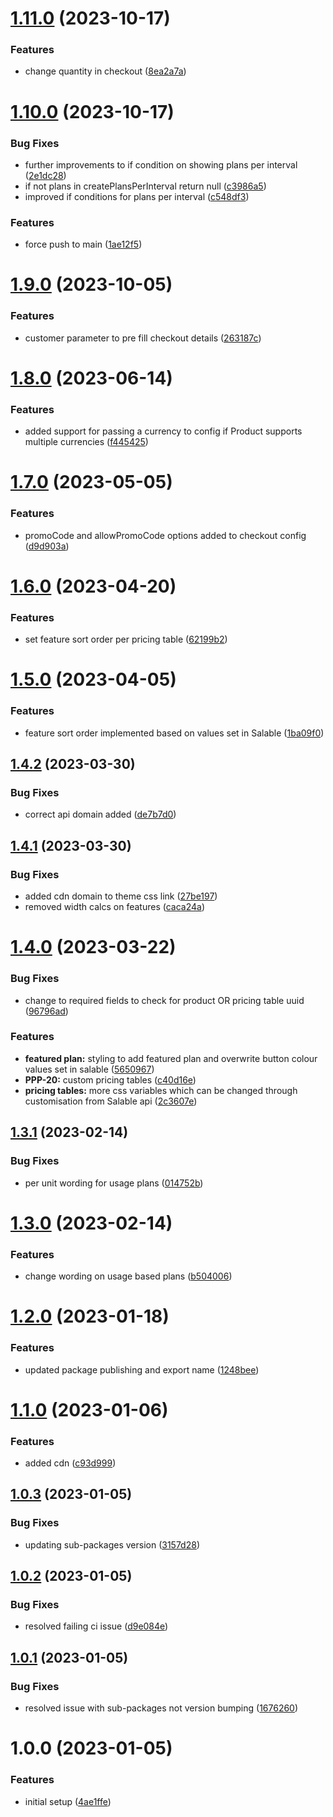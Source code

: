 # [1.11.0](https://github.com/Salable/js-sdk/compare/v1.10.0...v1.11.0) (2023-10-17)


### Features

* change quantity in checkout ([8ea2a7a](https://github.com/Salable/js-sdk/commit/8ea2a7a3df51e114ffbd039d4536f5a86921d139))

# [1.10.0](https://github.com/Salable/js-sdk/compare/v1.9.0...v1.10.0) (2023-10-17)


### Bug Fixes

* further improvements to if condition on showing plans per interval ([2e1dc28](https://github.com/Salable/js-sdk/commit/2e1dc281753b9a6106ddbd31f96317cd968df04e))
* if not plans in createPlansPerInterval return null ([c3986a5](https://github.com/Salable/js-sdk/commit/c3986a51f42fd73453df7d77cbda46e7d44570b4))
* improved if conditions for plans per interval ([c548df3](https://github.com/Salable/js-sdk/commit/c548df3d9d31288adea01078ba4e358c3ccf5263))


### Features

* force push to main ([1ae12f5](https://github.com/Salable/js-sdk/commit/1ae12f544ad257eb7a201be22b685929be266352))

# [1.9.0](https://github.com/Salable/js-sdk/compare/v1.8.0...v1.9.0) (2023-10-05)

### Features

- customer parameter to pre fill checkout details ([263187c](https://github.com/Salable/js-sdk/commit/263187c966b316cf6bbef6406835630cb5962bae))

# [1.8.0](https://github.com/Salable/js-sdk/compare/v1.7.0...v1.8.0) (2023-06-14)

### Features

- added support for passing a currency to config if Product supports multiple currencies ([f445425](https://github.com/Salable/js-sdk/commit/f4454255cada7d8fb9b9012abc17554518f09443))

# [1.7.0](https://github.com/Salable/js-sdk/compare/v1.6.0...v1.7.0) (2023-05-05)

### Features

- promoCode and allowPromoCode options added to checkout config ([d9d903a](https://github.com/Salable/js-sdk/commit/d9d903a5ba18530235257b9561b6c8ed4b11dfb2))

# [1.6.0](https://github.com/Salable/js-sdk/compare/v1.5.0...v1.6.0) (2023-04-20)

### Features

- set feature sort order per pricing table ([62199b2](https://github.com/Salable/js-sdk/commit/62199b2ddeaf60317285fa0af95ad92b55be2078))

# [1.5.0](https://github.com/Salable/js-sdk/compare/v1.4.2...v1.5.0) (2023-04-05)

### Features

- feature sort order implemented based on values set in Salable ([1ba09f0](https://github.com/Salable/js-sdk/commit/1ba09f065cbfc736cffb775b60db0e53f19daad8))

## [1.4.2](https://github.com/Salable/js-sdk/compare/v1.4.1...v1.4.2) (2023-03-30)

### Bug Fixes

- correct api domain added ([de7b7d0](https://github.com/Salable/js-sdk/commit/de7b7d0890580aba50fc15d7118c2bdebd2c8bcc))

## [1.4.1](https://github.com/Salable/js-sdk/compare/v1.4.0...v1.4.1) (2023-03-30)

### Bug Fixes

- added cdn domain to theme css link ([27be197](https://github.com/Salable/js-sdk/commit/27be197714895cfe57c32a410805bc96ab956db7))
- removed width calcs on features ([caca24a](https://github.com/Salable/js-sdk/commit/caca24af62456225c0ed57bfcd02711f7d80271d))

# [1.4.0](https://github.com/Salable/js-sdk/compare/v1.3.1...v1.4.0) (2023-03-22)

### Bug Fixes

- change to required fields to check for product OR pricing table uuid ([96796ad](https://github.com/Salable/js-sdk/commit/96796ade3a5d1ac04e123d990bc3074f79f3633a))

### Features

- **featured plan:** styling to add featured plan and overwrite button colour values set in salable ([5650967](https://github.com/Salable/js-sdk/commit/56509676889c6f477aac1f2673b4d81de69e462a))
- **PPP-20:** custom pricing tables ([c40d16e](https://github.com/Salable/js-sdk/commit/c40d16ee47035663be4a636faca1e3228d3ff998))
- **pricing tables:** more css variables which can be changed through customisation from Salable api ([2c3607e](https://github.com/Salable/js-sdk/commit/2c3607e9db1f99de628fb5509bc140eacdba7d49))

## [1.3.1](https://github.com/Salable/js-sdk/compare/v1.3.0...v1.3.1) (2023-02-14)

### Bug Fixes

- per unit wording for usage plans ([014752b](https://github.com/Salable/js-sdk/commit/014752b90f44cd63fa7bdd8681ff232bf4e7edd5))

# [1.3.0](https://github.com/Salable/js-sdk/compare/v1.2.0...v1.3.0) (2023-02-14)

### Features

- change wording on usage based plans ([b504006](https://github.com/Salable/js-sdk/commit/b504006e31ba8ffa200bb5f69231a8684a0e5613))

# [1.2.0](https://github.com/Salable/js-sdk/compare/v1.1.0...v1.2.0) (2023-01-18)

### Features

- updated package publishing and export name ([1248bee](https://github.com/Salable/js-sdk/commit/1248bee20f63110ad8a2f9534997d6bc552346c0))

# [1.1.0](https://github.com/Salable/js-sdk/compare/v1.0.3...v1.1.0) (2023-01-06)

### Features

- added cdn ([c93d999](https://github.com/Salable/js-sdk/commit/c93d9995bde91f9d74df9efd0dd4714c08fb38c6))

## [1.0.3](https://github.com/Salable/js-sdk/compare/v1.0.2...v1.0.3) (2023-01-05)

### Bug Fixes

- updating sub-packages version ([3157d28](https://github.com/Salable/js-sdk/commit/3157d28805f04193017eb967dabdf8488eaba443))

## [1.0.2](https://github.com/Salable/js-sdk/compare/v1.0.1...v1.0.2) (2023-01-05)

### Bug Fixes

- resolved failing ci issue ([d9e084e](https://github.com/Salable/js-sdk/commit/d9e084ef2eb65691d6f08b4345820b7d879ae500))

## [1.0.1](https://github.com/Salable/js-sdk/compare/v1.0.0...v1.0.1) (2023-01-05)

### Bug Fixes

- resolved issue with sub-packages not version bumping ([1676260](https://github.com/Salable/js-sdk/commit/16762607e6322b4c1901780cd4aa7eebecdb1b1a))

# 1.0.0 (2023-01-05)

### Features

- initial setup ([4ae1ffe](https://github.com/Salable/js-sdk/commit/4ae1ffe9393931e55184b45d4d1d72fa08334cb4))
